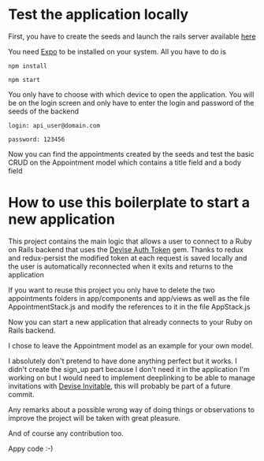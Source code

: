 # Test the application locally
First, you have to create the seeds and launch the rails server available [here](https://github.com/Eth3rnit3/Rails_React_Native_Demo)

You need [Expo](https://github.com/expo/expo) to be installed on your system. All you have to do is 

```
npm install

npm start
```

You only have to choose with which device to open the application. You will be on the login screen and only have to enter the login and password of the seeds of the backend 

```
login: api_user@domain.com

password: 123456
```

Now you can find the appointments created by the seeds and test the basic CRUD on the Appointment model which contains a title field and a body field


# How to use this boilerplate to start a new application

This project contains the main logic that allows a user to connect to a Ruby on Rails backend that uses the [Devise Auth Token](https://github.com/lynndylanhurley/devise_token_auth) gem. 
Thanks to redux and redux-persist the modified token at each request is saved locally and the user is automatically reconnected when it exits and returns to the application

If you want to reuse this project you only have to delete the two appointments folders in app/components and app/views as well as the file AppointmentStack.js and modify the references to it in the file AppStack.js

Now you can start a new application that already connects to your Ruby on Rails backend.

I chose to leave the Appointment model as an example for your own model.

I absolutely don't pretend to have done anything perfect but it works. I didn't create the sign_up part because I don't need it in the application I'm working on but I would need to implement deeplinking to be able to manage invitations with [Devise Invitable](https://github.com/scambra/devise_invitable), this will probably be part of a future commit.

Any remarks about a possible wrong way of doing things or observations to improve the project will be taken with great pleasure.

And of course any contribution too.

Appy code :-)